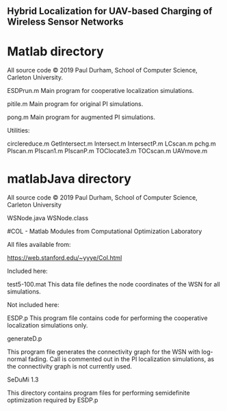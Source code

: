 ## Hybrid Localization for UAV-based Charging of Wireless Sensor Networks


# Matlab directory

All source code © 2019 Paul Durham, School of Computer Science, Carleton University.

ESDPrun.m
Main program for cooperative localization simulations.

pitile.m
Main program for original PI simulations.

pong.m
Main program for augmented PI simulations.

Utilities:

circlereduce.m
GetIntersect.m
Intersect.m
IntersectP.m
LCscan.m
pchg.m
PIscan.m
PIscan1.m
PIscanP.m
TOClocate3.m
TOCscan.m
UAVmove.m


# matlabJava directory

All source code © 2019 Paul Durham, School of Computer Science, Carleton University

WSNode.java
WSNode.class


#COL - Matlab Modules from Computational Optimization Laboratory

All files available from:

https://web.stanford.edu/~yyye/Col.html

Included here:

test5-100.mat
This data file defines the node coordinates of the WSN for all simulations.

Not included here:

ESDP.p
This program file contains code for performing the cooperative localization simulations only.

generateD.p

This program file generates the connectivity graph for the WSN with log-normal fading.
Call is commented out in the PI localization simulations, as the connectivity graph is not currently
used.

SeDuMi 1.3

This directory contains program files for performing semidefinite optimization required by ESDP.p
